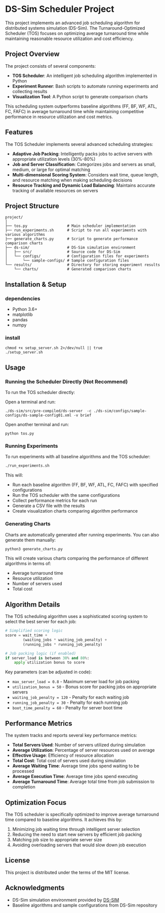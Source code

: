 # DS-Sim Scheduler Project

This project implements an advanced job scheduling algorithm for distributed systems simulation (DS-Sim). The Turnaround-Optimized Scheduler (TOS) focuses on optimizing average turnaround time while maintaining reasonable resource utilization and cost efficiency.

## Project Overview

The project consists of several components:
- **TOS Scheduler**: An intelligent job scheduling algorithm implemented in Python
- **Experiment Runner**: Bash scripts to automate running experiments and collecting results
- **Visualization Tool**: A Python script to generate comparison charts

This scheduling system outperforms baseline algorithms (FF, BF, WF, ATL, FC, FAFC) in average turnaround time while maintaining competitive performance in resource utilization and cost metrics.

## Features

The TOS Scheduler implements several advanced scheduling strategies:

- **Adaptive Job Packing**: Intelligently packs jobs to active servers with appropriate utilization levels (30%-80%)
- **Job and Server Classification**: Categorizes jobs and servers as small, medium, or large for optimal matching
- **Multi-dimensional Scoring System**: Considers wait time, queue length, and resource matching when making scheduling decisions
- **Resource Tracking and Dynamic Load Balancing**: Maintains accurate tracking of available resources on servers

## Project Structure

```
project/
│
├── tos.py                  # Main scheduler implementation
├── run_experiments.sh      # Script to run all experiments with various algorithms
├── generate_charts.py      # Script to generate performance comparison charts
├── ds-sim/                 # DS-Sim simulation environment
│   ├── src/                # Source code for DS-Sim
│   └── configs/            # Configuration files for experiments
│       └── sample-configs/ # Sample configuration files
└── results/                # Directory for storing experiment results
    └── charts/             # Generated comparison charts
```

## Installation & Setup

### dependencies

- Python 3.6+
- matplotlib
- pandas
- numpy

### install
```
chmod +x setup_server.sh 2>/dev/null || true
./setup_server.sh
```
## Usage

### Running the Scheduler Directly (Not Recommend)

To run the TOS scheduler directly:

Open a terminal and run:

```
./ds-sim/src/pre-compiled/ds-server  -c ./ds-sim/configs/sample-configs/ds-sample-config01.xml -v brief
```

Open another terminal and run:
```
python tos.py
```

### Running Experiments

To run experiments with all baseline algorithms and the TOS scheduler:

```bash
./run_experiments.sh
```

This will:
- Run each baseline algorithm (FF, BF, WF, ATL, FC, FAFC) with specified configurations
- Run the TOS scheduler with the same configurations
- Collect performance metrics for each run
- Generate a CSV file with the results
- Create visualization charts comparing algorithm performance

### Generating Charts

Charts are automatically generated after running experiments. You can also generate them manually:

```bash
python3 generate_charts.py
```

This will create various charts comparing the performance of different algorithms in terms of:
- Average turnaround time
- Resource utilization
- Number of servers used
- Total cost

## Algorithm Details

The TOS scheduling algorithm uses a sophisticated scoring system to select the best server for each job:

```python
# Simplified scoring logic
score = wait_time + 
        (waiting_jobs * waiting_job_penalty) + 
        (running_jobs * running_job_penalty)

# Job packing logic (if enabled)
if server_load is between 30% and 80%:
    apply utilization bonus to score
```

Key parameters (can be adjusted in code):
- `max_server_load = 0.8` - Maximum server load for job packing
- `utilization_bonus = 50` - Bonus score for packing jobs on appropriate servers
- `waiting_job_penalty = 120` - Penalty for each waiting job
- `running_job_penalty = 30` - Penalty for each running job
- `boot_time_penalty = 60` - Penalty for server boot time

## Performance Metrics

The system tracks and reports several key performance metrics:

- **Total Servers Used**: Number of servers utilized during simulation
- **Average Utilization**: Percentage of server resources used on average
- **Effective Usage**: Efficiency of resource allocation
- **Total Cost**: Total cost of servers used during simulation
- **Average Waiting Time**: Average time jobs spend waiting to be processed
- **Average Execution Time**: Average time jobs spend executing
- **Average Turnaround Time**: Average total time from job submission to completion

## Optimization Focus

The TOS scheduler is specifically optimized to improve average turnaround time compared to baseline algorithms. It achieves this by:

1. Minimizing job waiting time through intelligent server selection
2. Reducing the need to start new servers by efficient job packing
3. Matching job size to appropriate server size
4. Avoiding overloading servers that would slow down job execution

## License

This project is distributed under the terms of the MIT license.

## Acknowledgments

- DS-Sim simulation environment provided by [DS-SIM](https://github.com/distsys-MQ/ds-sim)
- Baseline algorithms and sample configurations from DS-Sim repository
